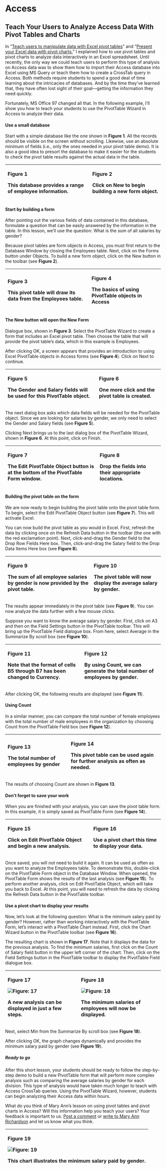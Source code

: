 # Access

## **Teach Your Users to Analyze Access Data With Pivot Tables and Charts**
In “[Teach users to manipulate data with Excel pivot tables](http://www.techrepublic.com/article.jhtml?id=r00320001218det03.htm)” and “[Present your Excel data with pivot charts](http://www.techrepublic.com/article.jhtml?id=r00320001226det03.htm),” I explained how to use pivot tables and pivot charts to analyze data interactively in an Excel spreadsheet. Until recently, the only way we could teach users to perform this type of analysis on Access data was to show them how to import their Access database into Excel using MS Query or teach them how to create a CrossTab query in Access. Both methods require students to spend a good deal of time learning about the intricacies of databases. And by the time they’ve learned that, they have often lost sight of their goal—getting the information they need quickly.

Fortunately, MS Office 97 changed all that. In the following example, I’ll show you how to teach your students to use the PivotTable Wizard in Access to analyze their data.
#### **Use a small database**
Start with a simple database like the one shown in **Figure 1**. All the records should be visible on the screen without scrolling. Likewise, use an absolute minimum of fields (i.e., only the ones needed in your pivot table demo). It is also a good idea to presort the database to make it easier for the students to check the pivot table results against the actual data in the table.

|<p>**Figure 1**</p><p></p><p>This database provides a range of employee information.</p>|<p>**Figure 2**</p><p></p><p>Click on New to begin building a new form object.</p>|
| :- | :- |  

#### **Start by building a form**
After pointing out the various fields of data contained in this database, formulate a question that can be easily answered by the information in the table. In this lesson, we’ll use the question: What is the sum of all salaries by gender?

Because pivot tables are form objects in Access, you must first return to the Database Window by closing the Employees table. Next, click on the Forms button under Objects. To build a new form object, click on the New button in the toolbar (see **Figure 2**).

|<p>**Figure 3**</p><p></p><p>This pivot table will draw its data from the Employees table.</p>|<p>**Figure 4**</p><p></p><p>The basics of using PivotTable objects in Access</p><p></p>|
| :- | :- |  

#### **The New button will open the New Form** 
Dialogue box, shown in **Figure 3**. Select the PivotTable Wizard to create a form that includes an Excel pivot table. Then choose the table that will provide the pivot table’s data, which in this example is Employees.

After clicking OK, a screen appears that provides an introduction to using Excel PivotTable objects in Access forms (see **Figure 4**). Click on Next to continue.

|<p>**Figure 5**</p><p></p><p>The Gender and Salary fields will be used for this PivotTable object.</p>|<p>**Figure 6**</p><p></p><p>One more click and the pivot table is created.</p>|
| :- | :- |  

The next dialog box asks which data fields will be needed for the PivotTable object. Since we are looking for salaries by gender, we only need to select the Gender and Salary fields (see **Figure 5**).

Clicking Next brings us to the last dialog box of the PivotTable Wizard, shown in **Figure 6**. At this point, click on Finish.

|<p>**Figure 7**</p><p></p><p>The Edit PivotTable Object button is at the bottom of the PivotTable Form window.</p>|<p>**Figure 8**</p><p></p><p>Drop the fields into their appropriate locations.</p>|
| :- | :- |  

#### **Building the pivot table on the form**
We are now ready to begin building the pivot table onto the pivot table form. To begin, select the Edit PivotTable Object button (see **Figure 7**). This will activate Excel.

You can now build the pivot table as you would in Excel. First, refresh the data by clicking once on the Refresh Data button in the toolbar (the one with the red exclamation point). Next, click-and-drag the Gender field to the Drop Row Fields Here box. Then, click-and-drag the Salary field to the Drop Data Items Here box (see **Figure 8**).

|<p>**Figure 9**</p><p></p><p>The sum of all employee salaries by gender is now provided by the pivot table.</p>|<p>**Figure 10**</p><p></p><p>The pivot table will now display the average salary by gender.</p>|
| :- | :- |  

The results appear immediately in the pivot table (see **Figure 9**). You can now analyze the data further with a few mouse clicks.

Suppose you want to know the average salary by gender. First, click on A3 and then on the Field Settings button in the PivotTable toolbar. This will bring up the PivotTable Field dialogue box. From here, select Average in the Summarize By scroll box (see **Figure 10**).

|<p>**Figure 11**</p><p></p><p>Note that the format of cells B5 through B7 has been changed to Currency.</p>|<p>**Figure 12**</p><p></p><p>By using Count, we can generate the total number of employees by gender.</p>|
| :- | :- |  

After clicking OK, the following results are displayed (see **Figure 11**).
#### **Using Count**
In a similar manner, you can compare the total number of female employees with the total number of male employees in the organization by choosing Count from the PivotTable Field box (see **Figure 12**).

|<p>**Figure 13**</p><p></p><p>The total number of employees by gender</p>|<p>**Figure 14**</p><p></p><p>This pivot table can be used again for further analysis as often as needed.</p>|
| :- | :- |

The results of choosing Count are shown in **Figure 13**.
#### **Don’t forget to save your work**
When you are finished with your analysis, you can save the pivot table form. In this example, it is simply saved as PivotTable Form (see **Figure 14**).

|<p>**Figure 15**</p><p></p><p>Click on Edit PivotTable Object and begin a new analysis.</p>|<p>**Figure 16**</p><p></p><p>Use a pivot chart this time to display your data.</p>|
| :- | :- |  

Once saved, you will not need to build it again. It can be used as often as you want to analyze the Employees table. To demonstrate this, double-click on the PivotTable Form object in the Database Window. When opened, the PivotTable Form shows the results of the last analysis (see **Figure 15**). To perform another analysis, click on Edit PivotTable Object, which will take you back to Excel. At this point, you will need to refresh the data by clicking the Refresh Data button in the PivotTable toolbar.
#### **Use a pivot chart to display your results**
Now, let’s look at the following question: What is the minimum salary paid by gender? However, rather than working interactively with the PivotTable Form, let’s interact with a PivotTable Chart instead. First, click the Chart Wizard button in the PivotTable toolbar (see **Figure 16**).

The resulting chart is shown in **Figure 17**. Note that it displays the data for the previous analysis. To find the minimum salaries, first click on the Count of Salary field button in the upper left corner of the chart. Then, click on the Field Settings button in the PivotTable toolbar to display the PivotTable Field dialogue box.

|<p>**Figure 17**</p>![Figure: 17](AAD_Figure17.png)<p>A new analysis can be displayed in just a few steps.</p>|<p>**Figure 18**</p>![Figure: 18](AAD_Figure18.png)<p>The minimum salaries of employees will now be displayed.</p>|
| :- | :- |
Next, select Min from the Summarize By scroll box (see **Figure 18**).

After clicking OK, the graph changes dynamically and provides the minimum salary paid by gender (see **Figure 19**).
##### **Ready to go**
After this short lesson, your students should be ready to follow the step-by-step demo to build a new PivotTable form that will perform more complex analysis such as comparing the average salaries by gender for each division. This type of analysis would have taken much longer to teach with Access CrossTab queries. Using the PivotTable Wizard, however, students can begin analyzing their Access data within hours.

What do you think of Mary Ann’s lesson on using pivot tables and pivot charts in Access? Will this information help you teach your users? Your feedback is important to us. [Post a comment](http://www.techrepublic.com/forumdiscuss/post.jhtml?parent_id=0) or [write to Mary Ann Richardson](mailto:support@techrepublic.com?subject=Write%20to:%20Mary%20Ann%20Richardson%20-%20Teaching%20Access%20Pivot%20Tables%20&%20Pivot%20Charts) and let us know what you think.

|<p>**Figure 19**</p>![Figure: 19](AAD_Figure19.png)<p>This chart illustrates the minimum salary paid by gender.</p>|
| :- |

 
